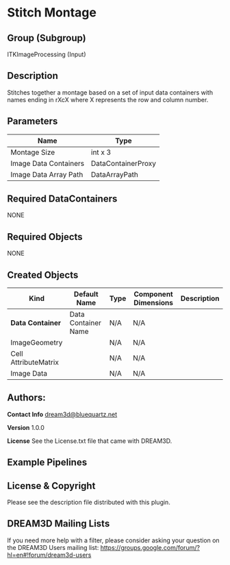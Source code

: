 # Stitch Montage

## Group (Subgroup) ##

ITKImageProcessing (Input)


## Description ##

Stitches together a montage based on a set of input data containers with names ending in rXcX where X represents the row and column number.

## Parameters ##

| Name             |  Type  |
|------------------|--------|
| Montage Size | int x 3 |
| Image Data Containers | DataContainerProxy |
| Image Data Array Path | DataArrayPath |

## Required DataContainers ##

NONE

## Required Objects ##

NONE

## Created Objects ##

| Kind | Default Name | Type | Component Dimensions | Description |
|------|--------------|------|----------------------|-------------|
| **Data Container** | Data Container Name | N/A | N/A |  |
| ImageGeometry |  | N/A | N/A |  |
| Cell AttributeMatrix |  | N/A | N/A |  |
| Image Data |  | N/A | N/A |  |


## Authors: ##

**Contact Info** dream3d@bluequartz.net

**Version** 1.0.0

**License**  See the License.txt file that came with DREAM3D.

## Example Pipelines ##



## License & Copyright ##

Please see the description file distributed with this plugin.

## DREAM3D Mailing Lists ##

If you need more help with a filter, please consider asking your question on the DREAM3D Users mailing list:
https://groups.google.com/forum/?hl=en#!forum/dream3d-users


